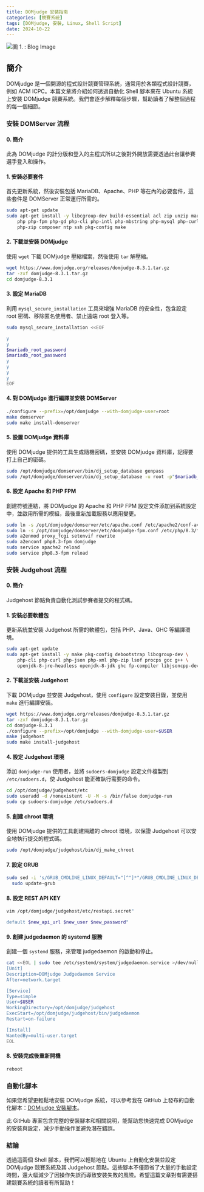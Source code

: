 ```yaml
---
title: DOMjudge 安裝指南
categories: [競賽系統]
tags: [DOMjudge, 安裝, Linux, Shell Script]
date: 2024-10-22
---
```


![圖 1. : Blog Image](https://imgur.com/YJsR9lN.png)

## 簡介

DOMjudge 是一個開源的程式設計競賽管理系統，通常用於各類程式設計競賽，例如 ACM ICPC。本篇文章將介紹如何透過自動化 Shell 腳本來在 Ubuntu 系統上安裝 DOMjudge 競賽系統。我們會逐步解釋每個步驟，幫助讀者了解整個過程的每一個細節。

<!--more-->

### 安裝 DOMServer 流程

#### 0. 簡介

此為 DOMjudge 的計分版和登入的主程式所以之後對外開放需要透過此台讓參賽選手登入和操作。

#### 1. 安裝必要套件

首先更新系統，然後安裝包括 MariaDB、Apache、PHP 等在內的必要套件，這些套件是 DOMServer 正常運行所需的。

```bash
sudo apt-get update
sudo apt-get install -y libcgroup-dev build-essential acl zip unzip mariadb-server apache2 \
    php php-fpm php-gd php-cli php-intl php-mbstring php-mysql php-curl php-json php-xml \
    php-zip composer ntp ssh pkg-config make
```

#### 2. 下載並安裝 DOMjudge

使用 `wget` 下載 DOMjudge 壓縮檔案，然後使用 `tar` 解壓縮。

```bash
wget https://www.domjudge.org/releases/domjudge-8.3.1.tar.gz
tar -zxf domjudge-8.3.1.tar.gz
cd domjudge-8.3.1
```

#### 3. 設定 MariaDB

利用 `mysql_secure_installation` 工具來增強 MariaDB 的安全性，包含設定 root 密碼、移除匿名使用者、禁止遠端 root 登入等。

```bash
sudo mysql_secure_installation <<EOF

y
y
$mariadb_root_password
$mariadb_root_password
y
y
y
y
EOF
```

#### 4. 對 DOMjudge 進行編譯並安裝 DOMServer

```bash
./configure --prefix=/opt/domjudge --with-domjudge-user=root
make domserver
sudo make install-domserver
```

#### 5. 設置 DOMjudge 資料庫

使用 DOMjudge 提供的工具生成隨機密碼，並安裝 DOMjudge 資料庫，記得要打上自己的密碼。

```bash
sudo /opt/domjudge/domserver/bin/dj_setup_database genpass
sudo /opt/domjudge/domserver/bin/dj_setup_database -u root -p"$mariadb_root_password" install
```

#### 6. 設定 Apache 和 PHP FPM

創建符號連結，將 DOMjudge 的 Apache 和 PHP FPM 設定文件添加到系統設定中，並啟用所需的模組，最後重新加載服務以應用變更。

```bash
sudo ln -s /opt/domjudge/domserver/etc/apache.conf /etc/apache2/conf-available/domjudge.conf
sudo ln -s /opt/domjudge/domserver/etc/domjudge-fpm.conf /etc/php/8.3/fpm/pool.d/domjudge.conf
sudo a2enmod proxy_fcgi setenvif rewrite
sudo a2enconf php8.3-fpm domjudge
sudo service apache2 reload
sudo service php8.3-fpm reload
```

### 安裝 Judgehost 流程

#### 0. 簡介

Judgehost 節點負責自動化測試參賽者提交的程式碼。

#### 1. 安裝必要軟體包

更新系統並安裝 Judgehost 所需的軟體包，包括 PHP、Java、GHC 等編譯環境。

```bash
sudo apt-get update
sudo apt-get install -y make pkg-config debootstrap libcgroup-dev \
    php-cli php-curl php-json php-xml php-zip lsof procps gcc g++ \
    openjdk-8-jre-headless openjdk-8-jdk ghc fp-compiler libjsoncpp-dev build-essential
```

#### 2. 下載並安裝 Judgehost

下載 DOMjudge 並安裝 Judgehost，使用 `configure` 設定安裝目錄，並使用 `make` 進行編譯安裝。

```bash
wget https://www.domjudge.org/releases/domjudge-8.3.1.tar.gz
tar -zxf domjudge-8.3.1.tar.gz
cd domjudge-8.3.1
./configure --prefix=/opt/domjudge --with-domjudge-user=$USER
make judgehost
sudo make install-judgehost
```

#### 4. 設定 Judgehost 環境

添加 `domjudge-run` 使用者，並將 `sudoers-domjudge` 設定文件複製到 `/etc/sudoers.d`，使 Judgehost 能正確執行需要的命令。

```bash
cd /opt/domjudge/judgehost/etc
sudo useradd -d /nonexistent -U -M -s /bin/false domjudge-run
sudo cp sudoers-domjudge /etc/sudoers.d
```

#### 5. 創建 chroot 環境

使用 DOMjudge 提供的工具創建隔離的 chroot 環境，以保證 Judgehost 可以安全地執行提交的程式碼。

```bash
sudo /opt/domjudge/judgehost/bin/dj_make_chroot
```

#### 7. 設定 GRUB

```bash
sudo sed -i 's/GRUB_CMDLINE_LINUX_DEFAULT="[^"]*"/GRUB_CMDLINE_LINUX_DEFAULT="quiet splash cgroup_enable=memory swapaccount=1 systemd.unified_cgroup_hierarchy=0"/' /etc/default/grub
  sudo update-grub
```

#### 8. 設定 REST API KEY

```bash
vim /opt/domjudge/judgehost/etc/restapi.secret"

default $new_api_url $new_user $new_password"
```

#### 9. 創建 judgedaemon 的 systemd 服務

創建一個 `systemd` 服務，來管理 judgedaemon 的啟動和停止。

```bash
cat <<EOL | sudo tee /etc/systemd/system/judgedaemon.service >/dev/null
[Unit]
Description=DOMjudge Judgedaemon Service
After=network.target

[Service]
Type=simple
User=$USER
WorkingDirectory=/opt/domjudge/judgehost
ExecStart=/opt/domjudge/judgehost/bin/judgedaemon
Restart=on-failure

[Install]
WantedBy=multi-user.target
EOL
```

#### 8. 安裝完成後重新開機

```bash
reboot
```

### 自動化腳本
如果您希望更輕鬆地安裝 DOMjudge 系統，可以參考我在 GitHub 上發布的自動化腳本：[DOMjudge 安裝腳本](https://github.com/walle45611/DOMjudge-AutoInstall)。

此 GitHub 專案包含完整的安裝腳本和相關說明，能幫助您快速完成 DOMjudge 的安裝與設定，減少手動操作並避免潛在錯誤。

### 結論

透過這兩個 Shell 腳本，我們可以輕鬆地在 Ubuntu 上自動化安裝並設定 DOMjudge 競賽系統及其 Judgehost 節點。這些腳本不僅節省了大量的手動設定時間，還大幅減少了因操作失誤而導致安裝失敗的風險。希望這篇文章對有需要搭建競賽系統的讀者有所幫助！